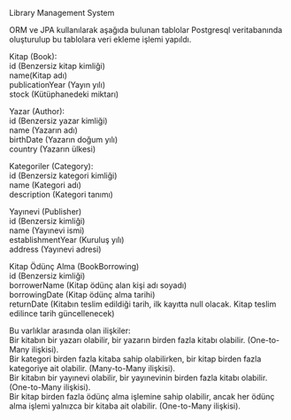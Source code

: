 Library Management System  

ORM ve JPA kullanılarak aşağıda bulunan tablolar Postgresql veritabanında oluşturulup bu tablolara veri ekleme işlemi yapıldı.  

Kitap (Book):  
id (Benzersiz kitap kimliği)  
name(Kitap adı)  
publicationYear (Yayın yılı)  
stock (Kütüphanedeki miktarı)  

Yazar (Author):   
id (Benzersiz yazar kimliği)  
name (Yazarın adı)  
birthDate (Yazarın doğum yılı)  
country (Yazarın ülkesi)    

Kategoriler (Category):  
id (Benzersiz kategori kimliği)  
name (Kategori adı)  
description (Kategori tanımı)  

Yayınevi (Publisher)  
id (Benzersiz kimliği)  
name (Yayınevi ismi)  
establishmentYear (Kuruluş yılı)  
address (Yayınevi adresi)  

Kitap Ödünç Alma (BookBorrowing)  
id (Benzersiz kimliği)  
borrowerName (Kitap ödünç alan kişi adı soyadı)  
borrowingDate (Kitap ödünç alma tarihi)  
returnDate (Kitabın teslim edildiği tarih, ilk kayıtta null olacak. Kitap teslim edilince tarih güncellenecek)    

Bu varlıklar arasında olan ilişkiler:  
Bir kitabın bir yazarı olabilir, bir yazarın birden fazla kitabı olabilir. (One-to-Many ilişkisi).  
Bir kategori birden fazla kitaba sahip olabilirken, bir kitap birden fazla kategoriye ait olabilir. (Many-to-Many ilişkisi).  
Bir kitabın bir yayınevi olabilir, bir yayınevinin birden fazla kitabı olabilir. (One-to-Many ilişkisi).  
Bir kitap birden fazla ödünç alma işlemine sahip olabilir, ancak her ödünç alma işlemi yalnızca bir kitaba ait olabilir. (One-to-Many ilişkisi).  

